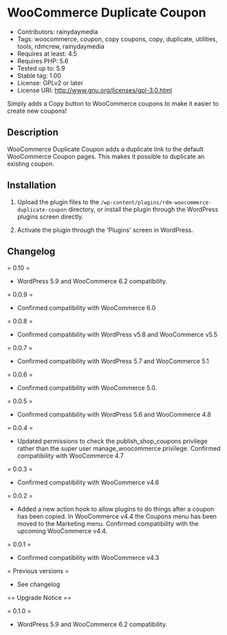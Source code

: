 # WooCommerce Duplicate Coupon

- Contributors: rainydaymedia
- Tags: woocommerce, coupon, copy coupons, copy, duplicate, utilities, tools, rdmcrew, rainydaymedia
- Requires at least: 4.5
- Requires PHP: 5.6
- Tested up to: 5.9
- Stable tag: 1.00
- License: GPLv2 or later
- License URI: http://www.gnu.org/licenses/gpl-3.0.html

Simply adds a Copy button to WooCommerce coupons to make it easier to create new coupons!

## Description

WooCommerce Duplicate Coupon adds a duplicate link to the default WooCommerce Coupon pages. This makes it possible to duplicate an existing coupon.

## Installation

1. Upload the plugin files to the `/wp-content/plugins/rdm-woocommerce-duplicate-coupon` directory, or install the plugin through the WordPress plugins screen directly.

2. Activate the plugin through the 'Plugins' screen in WordPress.

## Changelog

= 0.10 =

- WordPress 5.9 and WooCommerce 6.2 compatibility.

= 0.0.9 =

- Confirmed compatibility with WooCommerce 6.0

= 0.0.8 =

- Confirmed compatibility with WordPress v5.8 and WooCommerce v5.5

= 0.0.7 =

- Confirmed compatibility with WordPress 5.7 and WooCommerce 5.1

= 0.0.6 =

- Confirmed compatibility with WooCommerce 5.0.

= 0.0.5 =

- Confirmed compatibility with WordPress 5.6 and WooCommerce 4.8

= 0.0.4 =

- Updated permissions to check the publish_shop_coupons privilege rather than the super user manage_woocommerce privilege. Confirmed compatibility with WooCommerce 4.7

= 0.0.3 =

- Confirmed compatibility with WooCommerce v4.6

= 0.0.2 =

- Added a new action hook to allow plugins to do things after a coupon has been copied. In WooCommerce v4.4 the Coupons menu has been moved to the Marketing menu. Confirmed compatibility with the upcoming WooCommerce v4.4.

= 0.0.1 =

- Confirmed compatibility with WooCommerce v4.3

= Previous versions =

- See changelog

== Upgrade Notice ==

= 0.1.0 =

- WordPress 5.9 and WooCommerce 6.2 compatibility.
